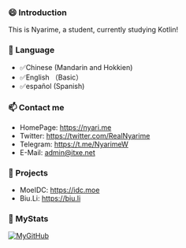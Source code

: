 ### 😄 Introduction
This is Nyarime, a student, currently studying Kotlin!
### 💬 Language
* ✅Chinese (Mandarin and Hokkien)
* ✅English （Basic）
* ✅español (Spanish)

### 📫 Contact me
* HomePage: https://nyari.me
* Twitter: https://twitter.com/RealNyarime
* Telegram: https://t.me/NyarimeW
* E-Mail: admin@itxe.net

### 🌱 Projects
* MoeIDC: https://idc.moe
* Biu.Li: https://biu.li

### 👋 MyStats
[![MyGitHub](https://github-readme-stats.vercel.app/api?username=Nyarime)](QwQ)

